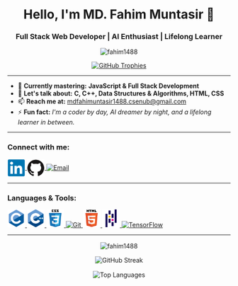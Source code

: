 <h1 align="center">Hello, I'm MD. Fahim Muntasir 👋</h1>
<h3 align="center">Full Stack Web Developer | AI Enthusiast | Lifelong Learner</h3>

<p align="center"> <img src="https://komarev.com/ghpvc/?username=fahim1488&label=Profile%20views&color=0e75b6&style=flat" alt="fahim1488" /> </p>

<p align="center"> <a href="https://github.com/ryo-ma/github-profile-trophy"><img src="https://github-profile-trophy.vercel.app/?username=fahim1488&theme=onedark&no-bg=true&no-frame=true&margin-w=15" alt="GitHub Trophies" /></a> </p>

---

- 🌱 **Currently mastering:** **JavaScript & Full Stack Development**
- 💬 **Let's talk about:** **C, C++, Data Structures & Algorithms, HTML, CSS**
- 📫 **Reach me at:** [mdfahimuntasir1488.csenub@gmail.com](mailto:mdfahimuntasir1488.csenub@gmail.com)
- ⚡ **Fun fact:** *I'm a coder by day, AI dreamer by night, and a lifelong learner in between.*

---

<h3 align="left">Connect with me:</h3>
<p align="left">
<a href="https://www.linkedin.com/in/md-fahim-muntasir-64789829b/" target="_blank">
  <img align="center" src="https://raw.githubusercontent.com/devicons/devicon/master/icons/linkedin/linkedin-original.svg" alt="LinkedIn" height="40" width="40" />
</a>
<a href="https://github.com/fahim1488" target="_blank">
  <img align="center" src="https://raw.githubusercontent.com/devicons/devicon/master/icons/github/github-original.svg" alt="GitHub" height="40" width="40" />
</a>
<a href="mailto:mdfahimuntasir1488.csenub@gmail.com">
  <img align="center" src="https://img.icons8.com/ios-filled/50/000000/email-open.png" alt="Email" height="40" width="40" />
</a>
</p>

---

<h3 align="left">Languages & Tools:</h3>
<p align="left"> 
  <a href="https://www.cprogramming.com/" target="_blank">
    <img src="https://raw.githubusercontent.com/devicons/devicon/master/icons/c/c-original.svg" alt="C" width="40" height="40"/> 
  </a> 
  <a href="https://www.w3schools.com/cpp/" target="_blank">
    <img src="https://raw.githubusercontent.com/devicons/devicon/master/icons/cplusplus/cplusplus-original.svg" alt="C++" width="40" height="40"/>
  </a> 
  <a href="https://www.w3schools.com/css/" target="_blank">
    <img src="https://raw.githubusercontent.com/devicons/devicon/master/icons/css3/css3-original-wordmark.svg" alt="CSS3" width="40" height="40"/>
  </a>
  <a href="https://git-scm.com/" target="_blank">
    <img src="https://www.vectorlogo.zone/logos/git-scm/git-scm-icon.svg" alt="Git" width="40" height="40"/>
  </a>
  <a href="https://www.w3.org/html/" target="_blank">
    <img src="https://raw.githubusercontent.com/devicons/devicon/master/icons/html5/html5-original-wordmark.svg" alt="HTML5" width="40" height="40"/>
  </a>
  <a href="https://pandas.pydata.org/" target="_blank">
    <img src="https://raw.githubusercontent.com/devicons/devicon/master/icons/pandas/pandas-original.svg" alt="Pandas" width="40" height="40"/>
  </a>
  <a href="https://www.tensorflow.org/" target="_blank">
    <img src="https://www.vectorlogo.zone/logos/tensorflow/tensorflow-icon.svg" alt="TensorFlow" width="40" height="40"/>
  </a>
</p>

---

<p align="center">
  <img align="center" src="https://github-readme-stats.vercel.app/api?username=fahim1488&show_icons=true&theme=radical&count_private=true" alt="fahim1488" />
</p>

<p align="center">
  <img align="center" src="https://github-readme-streak-stats.herokuapp.com/?user=fahim1488&theme=radical" alt="GitHub Streak" />
</p>

<p align="center">
  <img align="center" src="https://github-readme-stats.vercel.app/api/top-langs/?username=fahim1488&layout=compact&theme=radical" alt="Top Languages" />
</p>

